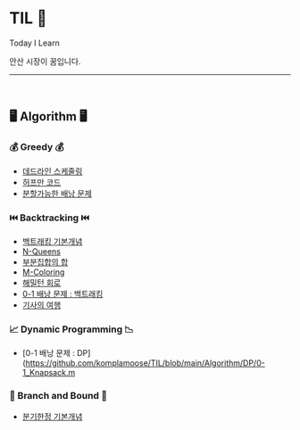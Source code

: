 # TIL 🤟
Today I Learn <br>

안산 시장이 꿈입니다.

---
<br>

## 🖥️ Algorithm 🖥️

### 💰 Greedy 💰
* [데드라인 스케줄링](https://github.com/komplamoose/TIL/blob/main/Algorithm/Greedy/deadlineSchedule.md)
* [허프만 코드](https://github.com/komplamoose/TIL/blob/main/Algorithm/Greedy/huffmanCode.md)
* [분할가능한 배낭 문제](https://github.com/komplamoose/TIL/blob/main/Algorithm/Greedy/fractionalKnapsackProblem.md)


### ⏮️ Backtracking ⏮️
* [백트래킹 기본개념](https://github.com/komplamoose/TIL/blob/main/Algorithm/Backtracking/Backtracking_Concept.md)
* [N-Queens](https://github.com/komplamoose/TIL/blob/main/Algorithm/Backtracking/N-Queens.md)
* [부분집합의 합](https://github.com/komplamoose/TIL/blob/main/Algorithm/Backtracking/SumOfSubsets.md)
* [M-Coloring](https://github.com/komplamoose/TIL/blob/main/Algorithm/Backtracking/M-Coloring.md)
* [해밀턴 회로](https://github.com/komplamoose/TIL/blob/main/Algorithm/Backtracking/Hamilton_Circuit.md)
* [0-1 배낭 문제 : 백트래킹](https://github.com/komplamoose/TIL/blob/main/Algorithm/Backtracking/Backtracking_0-1_Knapsack.md)
* [기사의 여행](https://github.com/komplamoose/TIL/blob/main/Algorithm/Backtracking/Knight_Tour.md)


### 📈 Dynamic Programming 📉
* [0-1 배낭 문제 : DP](https://github.com/komplamoose/TIL/blob/main/Algorithm/DP/0-1_Knapsack.m

### 🌲 Branch and Bound 🌲
* [분기한정 기본개념](https://github.com/komplamoose/TIL/blob/main/Algorithm/BranchAndBound/BranchAndBound_Concepts.md)
